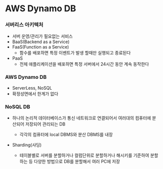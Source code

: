 # AWS Dynamo DB
### 서버리스 아키텍처
- 서버 운영/관리가 필요없는 서비스
- BaaS(Backend as a Service)
- FaaS(Function as a Service)
	- 함수를 배포하면 특정 이벤트가 발생 할때만 실행되고 종료된다
- PaaS
	- 전체 애플리케이션을 배포하면 특정 서버에서 24시간 동안 계속 동작한다
	
### AWS Dynamo DB
- ServerLess, NoSQL
- 확정성면에서 한계가 없다

### NoSQL DB
- 하나의 논리적 데이터베이스가 통신 네트워크로 연결되어서 여러대의 컴퓨터에 분산되어 저장되어 관리되는 DB
	- 각각의 컴퓨터에 local DBMS와 분산 DBMS를 내장

- Sharding(샤딩)
	- 테이블별로 서버를 분할하거나 컬럼단위로 분할하거나 해시키를 기준하여 분할하는 등 다양한 방법으로 DB를 분할해서 여러 PC에 저장
